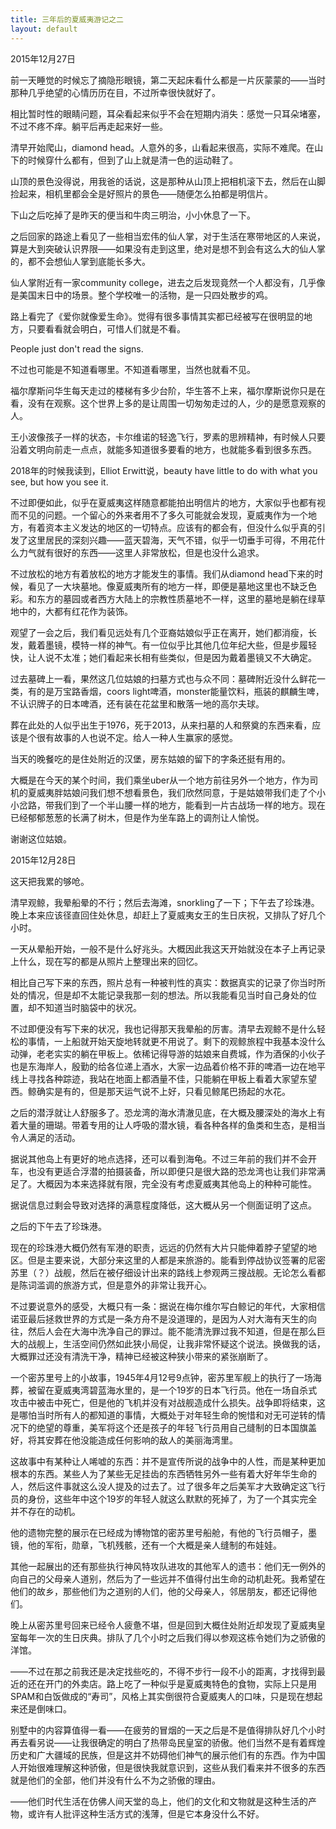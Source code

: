 ```yaml
---
title: 三年后的夏威夷游记之二
layout: default
---
```


2015年12月27日

前一天睡觉的时候忘了摘隐形眼镜，第二天起床看什么都是一片灰蒙蒙的——当时那种几乎绝望的心情历历在目，不过所幸很快就好了。

相比暂时性的眼睛问题，耳朵看起来似乎不会在短期内消失：感觉一只耳朵堵塞，不过不疼不痒。躺平后再走起来好一些。

清早开始爬山，diamond head。人意外的多，山看起来很高，实际不难爬。在山下的时候穿什么都有，但到了山上就是清一色的运动鞋了。

山顶的景色没得说，用我爸的话说，这是那种从山顶上把相机滚下去，然后在山脚捡起来，相机里都会全是好照片的景色——随便怎么拍都是明信片。

下山之后吃掉了是昨天的便当和牛肉三明治，小小休息了一下。

之后回家的路途上看见了一些相当宏伟的仙人掌，对于生活在寒带地区的人来说，算是大到突破认识界限——如果没有走到这里，绝对是想不到会有这么大的仙人掌的，都不会想仙人掌到底能长多大。

仙人掌附近有一家community college，进去之后发现竟然一个人都没有，几乎像是美国末日中的场景。整个学校唯一的活物，是一只四处散步的鸡。

<div style="display:none">皮皮……哎呦……（脸红</div>

路上看完了《爱你就像爱生命》。觉得有很多事情其实都已经被写在很明显的地方，只要看看就会明白，可惜人们就是不看。

People just don't read the signs.

不过也可能是不知道看哪里。不知道看哪里，当然也就看不见。

福尔摩斯问华生每天走过的楼梯有多少台阶，华生答不上来，福尔摩斯说你只是在看，没有在观察。这个世界上多的是让周围一切匆匆走过的人，少的是愿意观察的人。

王小波像孩子一样的状态，卡尔维诺的轻逸飞行，罗素的思辨精神，有时候人只要沿着文明向前走一点点，就能多知道很多要看的地方，也就能多看到很多东西。

2018年的时候我读到，Elliot Erwitt说，beauty have little to do with what you see, but how you see it.

不过即便如此，似乎在夏威夷这样随意都能拍出明信片的地方，大家似乎也都有视而不见的问题。一个留心的外来者用不了多久可能就会发现，夏威夷作为一个地方，有着资本主义发达的地区的一切特点。应该有的都会有，但没什么似乎真的引发了这里居民的深刻兴趣——蓝天碧海，天气不错，似乎一切垂手可得，不用花什么力气就有很好的东西——这里人非常放松，但是也没什么追求。

不过放松的地方有着放松的地方才能发生的事情。我们从diamond head下来的时候，看见了一大块墓地。像夏威夷所有的地方一样，即便是墓地这里也不缺乏色彩。和东方的墓园或者西方大陆上的宗教性质墓地不一样，这里的墓地是躺在绿草地中的，大都有红花作为装饰。

观望了一会之后，我们看见远处有几个亚裔姑娘似乎正在离开，她们都消瘦，长发，戴着墨镜，模特一样的神气。有一位似乎比其他几位年纪大些，但是步履轻快，让人说不太准；她们看起来长相有些类似，但是因为戴着墨镜又不大确定。

过去墓碑上一看，果然这几位姑娘的扫墓方式也与众不同：墓碑附近没什么鲜花一类，有的是万宝路香烟，coors light啤酒，monster能量饮料，瓶装的麒麟生啤，不认识牌子的日本啤酒，还有装在花盆里和散落一地的高尔夫球。

葬在此处的人似乎出生于1976，死于2013，从来扫墓的人和祭奠的东西来看，应该是个很有故事的人也说不定。给人一种人生赢家的感觉。

当天的晚餐吃的是住处附近的汉堡，房东姑娘的留下的字条还挺有用的。

大概是在今天的某个时间，我们乘坐uber从一个地方前往另外一个地方，作为司机的夏威夷胖姑娘问我们想不想看景色，我们欣然同意，于是姑娘带我们走了个小小岔路，带我们到了一个半山腰一样的地方，能看到一片古战场一样的地方。现在已经郁郁葱葱的长满了树木，但是作为坐车路上的调剂让人愉悦。

谢谢这位姑娘。



2015年12月28日

这天把我累的够呛。

清早观鲸，我晕船晕的不行；然后去海滩，snorkling了一下；下午去了珍珠港。晚上本来应该径直回住处休息，却赶上了夏威夷女王的生日庆祝，又排队了好几个小时。

一天从晕船开始，一般不是什么好兆头。大概因此我这天开始就没在本子上再记录上什么，现在写的都是从照片上整理出来的回忆。

相比自己写下来的东西，照片总有一种被判性的真实：数据真实的记录了你当时所处的情况，但是却不太能记录我那一刻的想法。所以我能看见当时自己身处的位置，却不知道当时脑袋中的状况。

不过即便没有写下来的状况，我也记得那天我晕船的厉害。清早去观鲸不是什么轻松的事情，一上船就开始天旋地转就更不用说了。剩下的观鲸旅程中我基本没什么动弹，老老实实的躺在甲板上。依稀记得导游的姑娘来自费城，作为酒保的小伙子也是东海岸人，殷勤的给各位递上酒水，大家一边品着价格不菲的啤酒一边在地平线上寻找各种踪迹，我站在地面上都酒量不佳，只能躺在甲板上看着大家望东望西。鲸确实是有的，但是那天运气说不上好，只看见鲸尾巴扬起的水花。

之后的潜浮就让人舒服多了。恐龙湾的海水清澈见底，在大概及腰深处的海水上有着大量的珊瑚。带着专用的让人呼吸的潜水镜，看各种各样的鱼类和生态，是相当令人满足的活动。

据说其他岛上有更好的地点选择，还可以看到海龟。不过三年前的我们并不会开车，也没有更适合浮潜的拍摄装备，所以即便只是很大路的恐龙湾也让我们非常满足了。大概因为本来选择就有限，完全没有考虑夏威夷其他岛上的种种可能性。

据说信息过剩会导致对选择的满意程度降低，这大概从另一个侧面证明了这点。

之后的下午去了珍珠港。

现在的珍珠港大概仍然有军港的职责，远远的仍然有大片只能伸着脖子望望的地区。但是主要来说，大部分来这里的人都是来旅游的。能看到停战协议签署的尼密苏里（？）战舰，然后在被仔细设计出来的路线上参观两三搜战舰。无论怎么看都是陈词滥调的旅游方式，但是意外的非常让我开心。

不过要说意外的感受，大概只有一条：据说在梅尔维尔写白鲸记的年代，大家相信诺亚最后拯救世界的方式是一条方舟不是没道理的，是因为人对大海有天生的向往，然后人会在大海中洗净自己的罪过。能不能清洗罪过我不知道，但是在那么巨大的战舰上，生活空间仍然如此狭小局促，让我非常怀疑这个说法。换做我的话，大概罪过还没有清洗干净，精神已经被这种狭小带来的紧张崩断了。

一个密苏里号上的小故事，1945年4月12号9点钟，密苏里军舰上的执行了一场海葬，被留在夏威夷湾碧蓝海水里的，是一个19岁的日本飞行员。他在一场自杀式攻击中被击中死亡，但是他的飞机并没有对战舰造成什么损失。战争即将结束，这是哪怕当时所有人的都知道的事情，大概处于对年轻生命的惋惜和对无可逆转的情况下的绝望的尊重，美军将这个还是孩子的年轻飞行员用自己缝制的日本国旗盖好，将其安葬在他没能造成任何影响的敌人的美丽海湾里。

这故事中有某种让人唏嘘的东西：并不是宣传所说的战争中的人性，而是某种更加根本的东西。某些人为了某些无足挂齿的东西牺牲另外一些有着大好年华生命的人，然后这件事就这么没人提及的过去了。过了很多年之后美军才大致确定这飞行员的身份，这些年中这个19岁的年轻人就这么默默的死掉了，为了一个其实完全并不存在的动机。

他的遗物完整的展示在已经成为博物馆的密苏里号船舱，有他的飞行员帽子，墨镜，他的军衔，勋章，飞机残骸，还有一个大概是亲人缝制的布娃娃。

其他一起展出的还有那些执行神风特攻队进攻的其他军人的遗书：他们无一例外的向自己的父母亲人道别，然后为了一些远并不值得付出生命的动机赴死。我希望在他们的故乡，那些他们为之道别的人们，他的父母亲人，邻居朋友，都还记得他们。

晚上从密苏里号回来已经令人疲惫不堪，但是回到大概住处附近却发现了夏威夷皇室每年一次的生日庆典。排队了几个小时之后我们得以参观这栋令她们为之骄傲的洋馆。

——不过在那之前我还是决定找些吃的，不得不步行一段不小的距离，才找得到最近的还在开门的外卖店。路上吃了一种似乎是夏威夷特色的食物，实际上只是用SPAM和白饭做成的“寿司”，风格上其实倒很符合夏威夷人的口味，只是现在想起来还是倒味口。

别墅中的内容算值得一看——在疲劳的冒烟的一天之后是不是值得排队好几个小时再去看另说——让我很确定的明白了热带岛民皇室的骄傲。他们当然不是有着辉煌历史和广大疆域的民族，但是这并不妨碍他们神气的展示他们有的东西。作为中国人开始很难理解这种骄傲，但是很快我就意识到，这些从我们看来并不很多的东西就是他们的全部，他们并没有什么不为之骄傲的理由。

——他们时代生活在仿佛人间天堂的岛上，他们的文化和文物就是这种生活的产物，或许有人批评这种生活方式的浅薄，但是它本身没什么不好。

